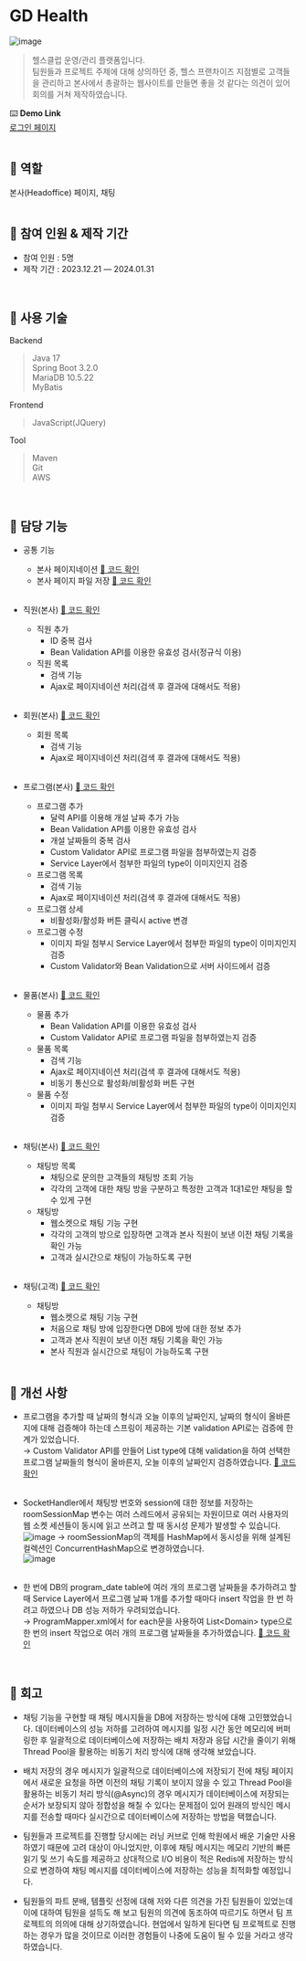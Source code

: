 # GD Health
![image](README/headoffice.png)
>헬스클럽 운영/관리 플랫폼입니다. <br>
팀원들과 프로젝트 주제에 대해 상의하던 중, 헬스 프랜차이즈 지점별로 고객들을 관리하고 본사에서 총괄하는
웹사이트를 만들면 좋을 것 같다는 의견이 있어 회의를 거쳐 제작하였습니다.

⌨️ **Demo Link**<br>
[로그인 페이지](http://52.78.98.70)<br>
<br>

## 📍 역할
본사(Headoffice) 페이지, 채팅<br>
<br>


## 📍 참여 인원 & 제작 기간
- 참여 인원 : 5명 
- 제작 기간 : 2023.12.21 — 2024.01.31
  
<br>

## 📍 사용 기술
Backend
>Java 17<br>
>Spring Boot 3.2.0<br>
>MariaDB 10.5.22<br>
>MyBatis
  
Frontend
>JavaScript(JQuery)
  
Tool
>Maven<br>
>Git<br>
>AWS

<br>

## 📍 담당 기능
- 공통 기능
  - 본사 페이지네이션 [📌 코드 확인](https://github.com/kwanho12/GDHealth/blob/develop/src/main/java/com/tree/gdhealth/utils/pagination/HeadofficePagination.java) 
  - 본사 페이지 파일 저장 [📌 코드 확인](https://github.com/kwanho12/GDHealth/blob/develop/src/main/java/com/tree/gdhealth/utils/imagesave/HeadofficeImageSaver.java)
<br><br>

- 직원(본사) [📌 코드 확인](https://github.com/kwanho12/GDHealth/tree/develop/src/main/java/com/tree/gdhealth/headoffice/emp)
  - 직원 추가
      - ID 중복 검사
      - Bean Validation API를 이용한 유효성 검사(정규식 이용)
  - 직원 목록
      - 검색 기능
      - Ajax로 페이지네이션 처리(검색 후 결과에 대해서도 적용)
<br><br>

- 회원(본사) [📌 코드 확인](https://github.com/kwanho12/GDHealth/tree/develop/src/main/java/com/tree/gdhealth/headoffice/customer)
  - 회원 목록
    - 검색 기능
    - Ajax로 페이지네이션 처리(검색 후 결과에 대해서도 적용)
<br><br>

- 프로그램(본사) [📌 코드 확인](https://github.com/kwanho12/GDHealth/tree/develop/src/main/java/com/tree/gdhealth/headoffice/program)
    - 프로그램 추가
        - 달력 API를 이용해 개설 날짜 추가 가능
        - Bean Validation API를 이용한 유효성 검사
        - 개설 날짜들의 중복 검사
        - Custom Validator API로 프로그램 파일을 첨부하였는지 검증
        - Service Layer에서 첨부한 파일의 type이 이미지인지 검증
    - 프로그램 목록
        - 검색 기능
        - Ajax로 페이지네이션 처리(검색 후 결과에 대해서도 적용)
    - 프로그램 상세
        - 비활성화/활성화 버튼 클릭시 active 변경
    - 프로그램 수정
        - 이미지 파일 첨부시 Service Layer에서 첨부한 파일의 type이 이미지인지 검증
        - Custom Validator와 Bean Validation으로 서버 사이드에서 검증
<br><br>

- 물품(본사) [📌 코드 확인](https://github.com/kwanho12/GDHealth/tree/develop/src/main/java/com/tree/gdhealth/headoffice/sportsEquipment)
    - 물품 추가
        - Bean Validation API를 이용한 유효성 검사
        - Custom Validator API로 프로그램 파일을 첨부하였는지 검증
    - 물품 목록
        - 검색 기능
        - Ajax로 페이지네이션 처리(검색 후 결과에 대해서도 적용)
        - 비동기 통신으로 활성화/비활성화 버튼 구현
    - 물품 수정
        - 이미지 파일 첨부시 Service Layer에서 첨부한 파일의 type이 이미지인지 검증
<br><br>

- 채팅(본사) [📌 코드 확인](https://github.com/kwanho12/GDHealth/tree/develop/src/main/java/com/tree/gdhealth/headoffice/chat)
    - 채팅방 목록
        - 채팅으로 문의한 고객들의 채팅방 조회 가능
        - 각각의 고객에 대한 채팅 방을 구분하고 특정한 고객과 1대1로만 채팅을 할 수 있게 구현
    - 채팅방
        - 웹소켓으로 채팅 기능 구현
        - 각각의 고객의 방으로 입장하면 고객과 본사 직원이 보낸 이전 채팅 기록을 확인 가능
        - 고객과 실시간으로 채팅이 가능하도록 구현
<br><br>

- 채팅(고객) [📌 코드 확인](https://github.com/kwanho12/GDHealth/tree/develop/src/main/java/com/tree/gdhealth/customer/chat)
    - 채팅방
        - 웹소켓으로 채팅 기능 구현
        - 처음으로 채팅 방에 입장한다면 DB에 방에 대한 정보 추가
        - 고객과 본사 직원이 보낸 이전 채팅 기록을 확인 가능
        - 본사 직원과 실시간으로 채팅이 가능하도록 구현
<br><br>

## 📍 개선 사항
   - 프로그램을 추가할 때 날짜의 형식과 오늘 이후의 날짜인지, 날짜의 형식이 올바른지에 대해 검증해야 하는데 스프링이 제공하는 기본 validation API로는 검증에 한계가 있었습니다.<br>
    → Custom Validator API를 만들어 List type에 대해 validation을 하여 선택한 프로그램 날짜들의 형식이 올바른지, 오늘 이후의 날짜인지 검증하였습니다. [📌 코드 확인](https://github.com/kwanho12/GDHealth/tree/develop/src/main/java/com/tree/gdhealth/utils/customvalidation)
    <br><br>

   - SocketHandler에서 채팅방 번호와 session에 대한 정보를 저장하는 roomSessionMap 변수는 여러 스레드에서 공유되는 자원이므로 여러 사용자의 웹 소켓 세션들이 동시에 읽고 쓰려고 할 때 동시성 문제가 발생할 수 있습니다.<br>
    ![image](README/roomSessionMap1.png)
    → roomSessionMap의 객체를 HashMap에서 동시성을 위해 설계된 컬렉션인 ConcurrentHashMap으로 변경하였습니다.<br>
    ![image](README/roomSessionMap2.png)
    <br><br>

   - 한 번에 DB의 program_date table에 여러 개의 프로그램 날짜들을 추가하려고 할 때 Service Layer에서 프로그램 날짜 1개를 추가할 때마다 insert 작업을 한 번 하려고 하였으나 DB 성능 저하가 우려되었습니다.
    <br>
    → ProgramMapper.xml에서 for each문을 사용하여 List&lt;Domain&gt; type으로 한 번의 insert 작업으로 여러 개의 프로그램 날짜들을 추가하였습니다. [📌 코드 확인](https://github.com/kwanho12/GDHealth/blob/develop/src/main/java/com/tree/gdhealth/headoffice/program/ProgramMapper.xml#L144)

<br>

## 📍 회고
- 채팅 기능을 구현할 때 채팅 메시지들을 DB에 저장하는 방식에 대해 고민했었습니다. 데이터베이스의 성능 저하를 고려하여 메시지를 일정 시간 동안 메모리에 버퍼링한 후 일괄적으로 데이터베이스에 저장하는 배치 저장과 응답 시간을 줄이기 위해 Thread Pool을 활용하는 비동기 처리 방식에 대해 생각해 보았습니다.

- 배치 저장의 경우 메시지가 일괄적으로 데이터베이스에 저장되기 전에 채팅 페이지에서 새로운 요청을 하면 이전의 채팅 기록이 보이지 않을 수 있고 Thread Pool을 활용하는 비동기 처리 방식(@Async)의 경우 메시지가  데이터베이스에 저장되는 순서가 보장되지 않아 정합성을 해칠 수 있다는 문제점이 있어 원래의 방식인 메시지를 전송할 때마다 실시간으로 데이터베이스에 저장하는 방법을 택했습니다.

- 팀원들과 프로젝트를 진행할 당시에는 러닝 커브로 인해 학원에서 배운 기술만 사용하였기 때문에 고려 대상이 아니었지만, 이후에 채팅 메시지는 메모리 기반의 빠른 읽기 및 쓰기 속도를 제공하고 상대적으로 I/O 비용이 적은 Redis에 저장하는 방식으로 변경하여 채팅 메시지를 데이터베이스에 저장하는 성능을 최적화할 예정입니다.

- 팀원들의 파트 분배, 템플릿 선정에 대해 저와 다른 의견을 가진 팀원들이 있었는데 이에 대하여 팀원을 설득도 해 보고 팀원의 의견에 동조하여 따르기도 하면서 팀 프로젝트의 의의에 대해 상기하였습니다. 현업에서 일하게 된다면 팀 프로젝트로 진행하는 경우가 많을 것이므로 이러한 경험들이 나중에 도움이 될 수 있을 거라고 생각하였습니다.

